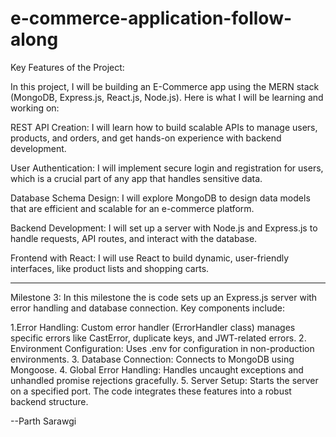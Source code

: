 # e-commerce-application-follow-along


Key Features of the Project:

In this project, I will be building an E-Commerce app using the MERN stack (MongoDB, Express.js, React.js, Node.js). Here is what I will be learning and working on:

REST API Creation: I will learn how to build scalable APIs to manage users, products, and orders, and get hands-on experience with backend development.

User Authentication: I will implement secure login and registration for users, which is a crucial part of any app that handles sensitive data.

Database Schema Design: I will explore MongoDB to design data models that are efficient and scalable for an e-commerce platform.

Backend Development: I will set up a server with Node.js and Express.js to handle requests, API routes, and interact with the database.

Frontend with React: I will use React to build dynamic, user-friendly interfaces, like product lists and shopping carts.



-----

Milestone 3: In this milestone the is code sets up an Express.js server with error handling and database connection. Key components include:

1.Error Handling: Custom error handler (ErrorHandler class) manages specific errors like CastError, duplicate keys, and JWT-related errors.
2. Environment Configuration: Uses .env for configuration in non-production environments.
3. Database Connection: Connects to MongoDB using Mongoose.
4. Global Error Handling: Handles uncaught exceptions and unhandled promise rejections gracefully.
5. Server Setup: Starts the server on a specified port.
The code integrates these features into a robust backend structure.


--Parth Sarawgi
